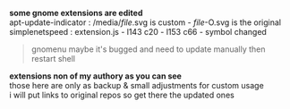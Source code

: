 **some gnome extensions are edited**  
apt-update-indicator : /media/*file*.svg is custom - *file*-O.svg is the original  
simplenetspeed : extension.js - l143 c20 - l153 c66 - symbol changed  

> gnomenu maybe it's bugged and need to update manually then restart shell

**extensions non of my authory as you can see**  
those here are only as backup & small adjustments for custom usage  
i will put links to original repos so get there the updated ones
